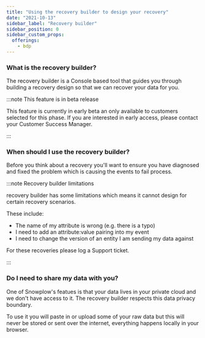 ```yaml
---
title: "Using the recovery builder to design your recovery"
date: "2021-10-13"
sidebar_label: "Recovery builder"
sidebar_position: 0
sidebar_custom_props:
  offerings:
    - bdp
---
```


### What is the recovery builder?

The recovery builder is a Console based tool that guides you through building a recovery design so that we can recover your data for you.

:::note This feature is in beta release

This feature is currently in early beta an only available to customers selected for this phase. If you are interested in early access, please contact your Customer Success Manager.

:::

### When should I use the recovery builder?

Before you think about a recovery you'll want to ensure you have diagnosed and fixed the problem which is causing the events to fail process.

:::note Recovery builder limitations

recovery builder has some limitations which means it cannot design for certain recovery scenarios.

These include:

- The name of my attribute is wrong (e.g. there is a typo)
- I need to add an attribute:value pairing into my event
- I need to change the version of an entity I am sending my data against

For these recoveries please log a Support ticket.

:::

### Do I need to share my data with you?

One of Snowplow's featues is that your data lives in your private cloud and we don't have access to it. The recovery builder respects this data privacy boundary.

To use it you will paste in or upload some of your raw data but this will never be stored or sent over the internet, everything happens locally in your browser.
